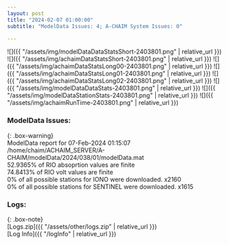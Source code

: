 ```yaml
---
layout: post
title: "2024-02-07 01:00:00"
subtitle: "ModelData Issues: 4; A-CHAIM System Issues: 0"

---
```


![]({{ "/assets/img/modelDataDataStatsShort-2403801.png" | relative_url }})
![]({{ "/assets/img/achaimDataStatsShort-2403801.png" | relative_url }})
![]({{ "/assets/img/achaimDataStatsLong00-2403801.png" | relative_url }})
![]({{ "/assets/img/achaimDataStatsLong01-2403801.png" | relative_url }})
![]({{ "/assets/img/achaimDataStatsLong02-2403801.png" | relative_url }})
![]({{ "/assets/img/modelDataDataStats-2403801.png" | relative_url }})
![]({{ "/assets/img/modelDataStationStats-2403801.png" | relative_url }})
![]({{ "/assets/img/achaimRunTime-2403801.png" | relative_url }})


### ModelData Issues:  
  
{: .box-warning}  
 ModelData report for 07-Feb-2024 01:15:07   
 /home/chaim/ACHAIM_SERVER/A-CHAIM/modelData/2024/038/01/modelData.mat   
 52.9365% of RIO absoprtion values are finite   
 74.8413% of RIO volt values are finite   
 0% of all possible stations for IONO were downloaded. x2160   
 0% of all possible stations for SENTINEL were downloaded. x1615   
  


### Logs:  
  
{: .box-note}  
[Logs.zip]({{ "/assets/other/logs.zip" | relative_url }})  
[Log Info]({{ "/logInfo" | relative_url }})  
